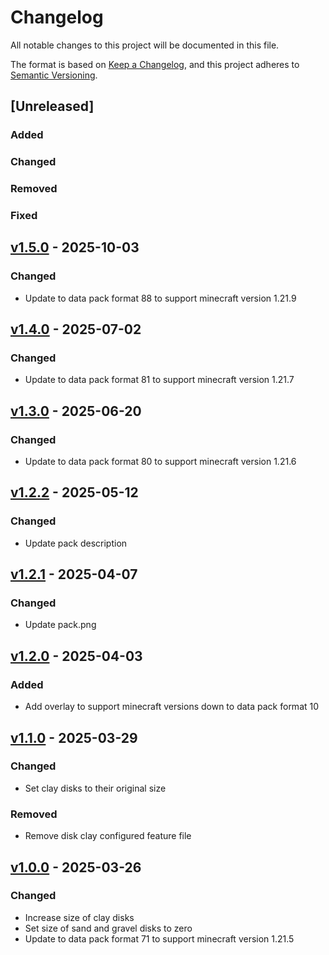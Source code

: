 # Changelog

All notable changes to this project will be documented in this file.

The format is based on [Keep a Changelog](https://keepachangelog.com/en/1.1.0/),
and this project adheres to [Semantic Versioning](https://semver.org/spec/v2.0.0.html).

## [Unreleased]

### Added

### Changed

### Removed

### Fixed

## [v1.5.0](https://github.com/Neluxx/cleaner-rivers/releases/tag/v1.5.0) - 2025-10-03

### Changed
- Update to data pack format 88 to support minecraft version 1.21.9

## [v1.4.0](https://github.com/Neluxx/cleaner-rivers/releases/tag/v1.4.0) - 2025-07-02

### Changed
- Update to data pack format 81 to support minecraft version 1.21.7

## [v1.3.0](https://github.com/Neluxx/cleaner-rivers/releases/tag/v1.3.0) - 2025-06-20

### Changed
- Update to data pack format 80 to support minecraft version 1.21.6

## [v1.2.2](https://github.com/Neluxx/cleaner-rivers/releases/tag/v1.2.2) - 2025-05-12

### Changed
- Update pack description

## [v1.2.1](https://github.com/Neluxx/cleaner-rivers/releases/tag/v1.2.1) - 2025-04-07

### Changed
- Update pack.png

## [v1.2.0](https://github.com/Neluxx/cleaner-rivers/releases/tag/v1.2.0) - 2025-04-03

### Added
- Add overlay to support minecraft versions down to data pack format 10

## [v1.1.0](https://github.com/Neluxx/cleaner-rivers/releases/tag/v1.1.0) - 2025-03-29

### Changed
- Set clay disks to their original size

### Removed
- Remove disk clay configured feature file

## [v1.0.0](https://github.com/Neluxx/cleaner-rivers/releases/tag/v1.0.0) - 2025-03-26

### Changed
- Increase size of clay disks
- Set size of sand and gravel disks to zero
- Update to data pack format 71 to support minecraft version 1.21.5
